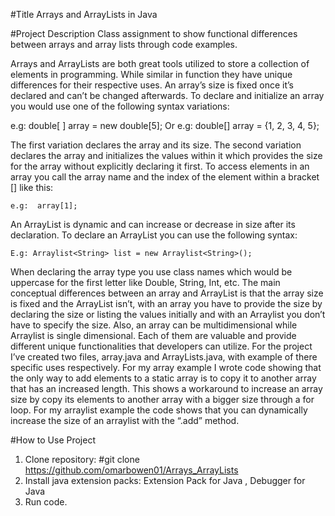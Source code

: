 #Title
Arrays and ArrayLists in Java

#Project Description
Class assignment to show functional differences between arrays and array lists through code examples.

Arrays and ArrayLists are both great tools utilized to store a collection of elements in programming. While similar in function they have unique differences for their respective uses. An array’s size is fixed once it’s declared and can’t be changed afterwards. To declare and initialize an array you would use one of the following syntax variations:

e.g:  double[ ] array = new double[5];
		Or
e.g:  double[] array = {1, 2, 3, 4, 5};

The first variation declares the array and its size. The second variation declares the array and initializes the values within it which provides the size for the array without explicitly declaring it first. To access elements in an array you call the array name and the index of the element within a bracket [] like this:

	e.g:  array[1];

 An ArrayList is dynamic and can increase or decrease in size after its declaration. To declare an ArrayList you can use the following syntax:
	
	E.g: Arraylist<String> list = new Arraylist<String>();

When declaring the array type you use class names which would be uppercase for the first letter like Double, String, Int, etc. The main conceptual differences between an array and ArrayList is that the array size is fixed and the ArrayList isn’t, with an array you have to provide the size by declaring the size or listing the values initially and with an Arraylist you don’t have to specify the size. Also, an array can be multidimensional while Arraylist is single dimensional. Each of them are valuable and provide different unique functionalities that developers can utilize. For the project I’ve created two files, array.java and ArrayLists.java, with example of there specific uses respectively. For my array example I wrote code showing that the only way to add elements to a static array is to copy it to another array that has an increased length. This shows a workaround to increase an array size by copy its elements to another array with a bigger size through a for loop. For my arraylist example the code shows that you can dynamically increase the size of an arraylist with the “.add” method.

#How to Use Project
1. Clone repository: #git clone https://github.com/omarbowen01/Arrays_ArrayLists
2. Install java extension packs: Extension Pack for Java , Debugger for Java
3. Run code.





